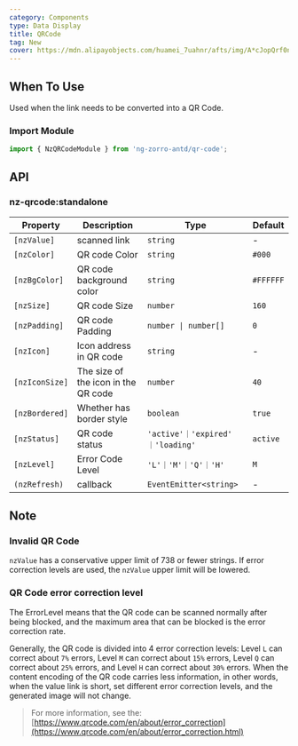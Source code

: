 ```yaml
---
category: Components
type: Data Display
title: QRCode
tag: New
cover: https://mdn.alipayobjects.com/huamei_7uahnr/afts/img/A*cJopQrf0ncwAAAAAAAAAAAAADrJ8AQ/original
---
```


## When To Use

Used when the link needs to be converted into a QR Code.

### Import Module

```ts
import { NzQRCodeModule } from 'ng-zorro-antd/qr-code';
```

## API

### nz-qrcode:standalone

| Property       | Description                         | Type                              | Default   |
| -------------- | ----------------------------------- | --------------------------------- | --------- |
| `[nzValue]`    | scanned link                        | `string`                          | -         |
| `[nzColor]`    | QR code Color                       | `string`                          | `#000`    |
| `[nzBgColor]`  | QR code background color            | `string`                          | `#FFFFFF` |
| `[nzSize]`     | QR code Size                        | `number`                          | `160`     |
| `[nzPadding]`  | QR code Padding                     | `number \| number[]`              | `0`       |
| `[nzIcon]`     | Icon address in QR code             | `string`                          | -         |
| `[nzIconSize]` | The size of the icon in the QR code | `number`                          | `40`      |
| `[nzBordered]` | Whether has border style            | `boolean`                         | `true`    |
| `[nzStatus]`   | QR code status                      | `'active'｜'expired' ｜'loading'` | `active`  |
| `[nzLevel]`    | Error Code Level                    | `'L'｜'M'｜'Q'｜'H'`              | `M`       |
| `(nzRefresh)`  | callback                            | `EventEmitter<string>`            | -         |

## Note

### Invalid QR Code

`nzValue` has a conservative upper limit of 738 or fewer strings. If error correction levels are used, the `nzValue` upper limit will be lowered.

### QR Code error correction level

The ErrorLevel means that the QR code can be scanned normally after being blocked, and the maximum area that can be blocked is the error correction rate.

Generally, the QR code is divided into 4 error correction levels: Level `L` can correct about `7%` errors, Level `M` can correct about `15%` errors, Level `Q` can correct about `25%` errors, and Level `H` can correct about `30%` errors. When the content encoding of the QR code carries less information, in other words, when the value link is short, set different error correction levels, and the generated image will not change.

> For more information, see the: [https://www.qrcode.com/en/about/error_correction](https://www.qrcode.com/en/about/error_correction.html)
